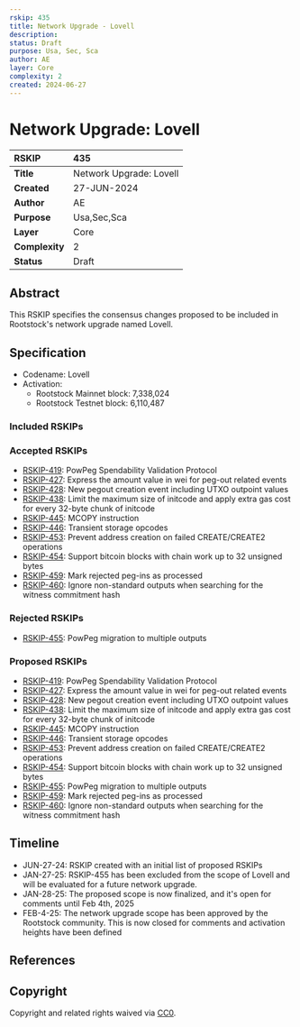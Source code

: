 ```yaml
---
rskip: 435
title: Network Upgrade - Lovell
description: 
status: Draft
purpose: Usa, Sec, Sca
author: AE
layer: Core
complexity: 2
created: 2024-06-27
---
```

# Network Upgrade: Lovell

|RSKIP          | 435                        |
| :------------ |:---------------------------|
|**Title**      | Network Upgrade: Lovell    |
|**Created**    | 27-JUN-2024                |
|**Author**     | AE                         |
|**Purpose**    | Usa,Sec,Sca                |
|**Layer**      | Core                       |
|**Complexity** | 2                          |
|**Status**     | Draft                      |

## Abstract

This RSKIP specifies the consensus changes proposed to be included in Rootstock's network upgrade named Lovell.

## Specification

- Codename: Lovell
- Activation:
	- Rootstock Mainnet block: 7,338,024
	- Rootstock Testnet block: 6,110,487

### Included RSKIPs


### Accepted RSKIPs

- [RSKIP-419](https://github.com/rsksmart/RSKIPs/blob/master/IPs/RSKIP419.md): PowPeg Spendability Validation Protocol
- [RSKIP-427](https://github.com/rsksmart/RSKIPs/blob/master/IPs/RSKIP427.md): Express the amount value in wei for peg-out related events
- [RSKIP-428](https://github.com/rsksmart/RSKIPs/blob/master/IPs/RSKIP428.md): New pegout creation event including UTXO outpoint values
- [RSKIP-438](https://github.com/rsksmart/RSKIPs/blob/master/IPs/RSKIP438.md): Limit the maximum size of initcode and apply extra gas cost for every 32-byte chunk of initcode
- [RSKIP-445](https://github.com/rsksmart/RSKIPs/blob/master/IPs/RSKIP445.md): MCOPY instruction
- [RSKIP-446](https://github.com/rsksmart/RSKIPs/blob/master/IPs/RSKIP446.md): Transient storage opcodes
- [RSKIP-453](https://github.com/rsksmart/RSKIPs/blob/master/IPs/RSKIP453.md): Prevent address creation on failed CREATE/CREATE2 operations
- [RSKIP-454](https://github.com/rsksmart/RSKIPs/blob/master/IPs/RSKIP454.md): Support bitcoin blocks with chain work up to 32 unsigned bytes
- [RSKIP-459](https://github.com/rsksmart/RSKIPs/blob/master/IPs/RSKIP459.md): Mark rejected peg-ins as processed
- [RSKIP-460](https://github.com/rsksmart/RSKIPs/blob/master/IPs/RSKIP460.md): Ignore non-standard outputs when searching for the witness commitment hash

### Rejected RSKIPs

- [RSKIP-455](https://github.com/rsksmart/RSKIPs/blob/master/IPs/RSKIP455.md): PowPeg migration to multiple outputs

### Proposed RSKIPs

- [RSKIP-419](https://github.com/rsksmart/RSKIPs/blob/master/IPs/RSKIP419.md): PowPeg Spendability Validation Protocol
- [RSKIP-427](https://github.com/rsksmart/RSKIPs/blob/master/IPs/RSKIP427.md): Express the amount value in wei for peg-out related events
- [RSKIP-428](https://github.com/rsksmart/RSKIPs/blob/master/IPs/RSKIP428.md): New pegout creation event including UTXO outpoint values
- [RSKIP-438](https://github.com/rsksmart/RSKIPs/blob/master/IPs/RSKIP438.md): Limit the maximum size of initcode and apply extra gas cost for every 32-byte chunk of initcode
- [RSKIP-445](https://github.com/rsksmart/RSKIPs/blob/master/IPs/RSKIP445.md): MCOPY instruction
- [RSKIP-446](https://github.com/rsksmart/RSKIPs/blob/master/IPs/RSKIP446.md): Transient storage opcodes
- [RSKIP-453](https://github.com/rsksmart/RSKIPs/blob/master/IPs/RSKIP453.md): Prevent address creation on failed CREATE/CREATE2 operations
- [RSKIP-454](https://github.com/rsksmart/RSKIPs/blob/master/IPs/RSKIP454.md): Support bitcoin blocks with chain work up to 32 unsigned bytes
- [RSKIP-455](https://github.com/rsksmart/RSKIPs/blob/master/IPs/RSKIP455.md): PowPeg migration to multiple outputs
- [RSKIP-459](https://github.com/rsksmart/RSKIPs/blob/master/IPs/RSKIP459.md): Mark rejected peg-ins as processed
- [RSKIP-460](https://github.com/rsksmart/RSKIPs/blob/master/IPs/RSKIP460.md): Ignore non-standard outputs when searching for the witness commitment hash

## Timeline

- JUN-27-24: RSKIP created with an initial list of proposed RSKIPs
- JAN-27-25: RSKIP-455 has been excluded from the scope of Lovell and will be evaluated for a future network upgrade.
- JAN-28-25: The proposed scope is now finalized, and it's open for comments until Feb 4th, 2025
- FEB-4-25: The network upgrade scope has been approved by the Rootstock community. This is now closed for comments and activation heights have been defined

## References

## Copyright

Copyright and related rights waived via [CC0](https://creativecommons.org/publicdomain/zero/1.0/).

